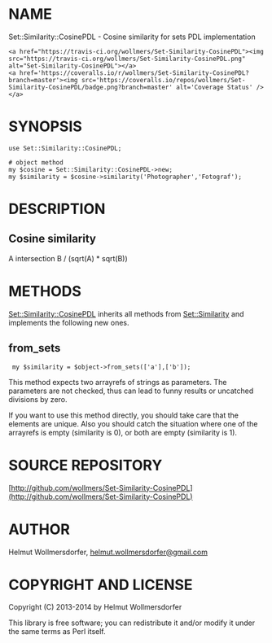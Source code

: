 # NAME

Set::Similarity::CosinePDL - Cosine similarity for sets PDL implementation

<div>

    <a href="https://travis-ci.org/wollmers/Set-Similarity-CosinePDL"><img src="https://travis-ci.org/wollmers/Set-Similarity-CosinePDL.png" alt="Set-Similarity-CosinePDL"></a>
    <a href='https://coveralls.io/r/wollmers/Set-Similarity-CosinePDL?branch=master'><img src='https://coveralls.io/repos/wollmers/Set-Similarity-CosinePDL/badge.png?branch=master' alt='Coverage Status' /></a>
</div>

# SYNOPSIS

    use Set::Similarity::CosinePDL;
    
    # object method
    my $cosine = Set::Similarity::CosinePDL->new;
    my $similarity = $cosine->similarity('Photographer','Fotograf');
    

# DESCRIPTION

## Cosine similarity

A intersection B / (sqrt(A) \* sqrt(B))

# METHODS

[Set::Similarity::CosinePDL](https://metacpan.org/pod/Set::Similarity::CosinePDL) inherits all methods from [Set::Similarity](https://metacpan.org/pod/Set::Similarity) and implements the
following new ones.

## from\_sets

     my $similarity = $object->from_sets(['a'],['b']);
    

This method expects two arrayrefs of strings as parameters. The parameters are not checked, thus can lead to funny results or uncatched divisions by zero.

If you want to use this method directly, you should take care that the elements are unique. Also you should catch the situation where one of the arrayrefs is empty (similarity is 0), or both are empty (similarity is 1).

# SOURCE REPOSITORY

[http://github.com/wollmers/Set-Similarity-CosinePDL](http://github.com/wollmers/Set-Similarity-CosinePDL)

# AUTHOR

Helmut Wollmersdorfer, <helmut.wollmersdorfer@gmail.com>

# COPYRIGHT AND LICENSE

Copyright (C) 2013-2014 by Helmut Wollmersdorfer

This library is free software; you can redistribute it and/or modify
it under the same terms as Perl itself.
